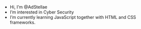 - Hi, I’m @AdStellae
- I’m interested in Cyber Security
- I’m currently learning JavaScript together with HTML and CSS frameworks.

<!---
AdStellae/AdStellae is a ✨ special ✨ repository because its `README.md` (this file) appears on your GitHub profile.
You can click the Preview link to take a look at your changes.
--->

